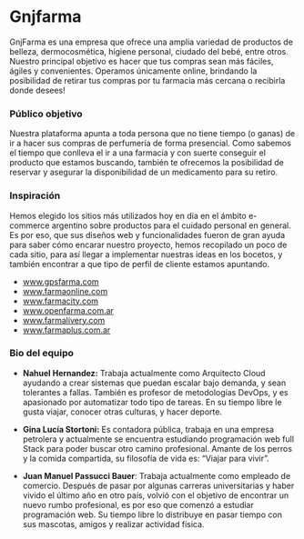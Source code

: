 # Gnjfarma

GnjFarma es una empresa que ofrece una amplia variedad de productos de belleza, dermocosmética, higiene personal, ciudado del bebé, entre otros. 
Nuestro principal objetivo es hacer que tus compras sean más fáciles, ágiles y convenientes. 
Operamos únicamente online, brindando la posibilidad de retirar tus compras por tu farmacia más cercana o recibirla donde desees!   


### Público objetivo

Nuestra plataforma apunta a toda persona que no tiene tiempo (o ganas) de ir a hacer sus compras de perfumería de forma presencial. Como sabemos el tiempo que conlleva el ir a una farmacia y con suerte conseguir el producto que estamos buscando, también te ofrecemos la posibilidad de reservar y asegurar la disponibilidad de un medicamento para su retiro.  


### Inspiración

Hemos elegido los sitios más utilizados hoy en día en el ámbito e-commerce argentino sobre productos para el cuidado personal en general. Es por eso, que sus diseños web y funcionalidades fueron de gran ayuda para saber cómo encarar nuestro proyecto, hemos recopilado un poco de cada sitio, para así llegar a implementar nuestras ideas en los bocetos, y también encontrar a que tipo de perfil de cliente estamos apuntando.

* www.gpsfarma.com
* www.farmaonline.com
* www.farmacity.com
* www.openfarma.com.ar
* www.farmalivery.com
* www.farmaplus.com.ar


### Bio del equipo

* **Nahuel Hernandez:** Trabaja actualmente como Arquitecto Cloud ayudando a crear sistemas que puedan escalar bajo demanda, y sean tolerantes a fallas. También es profesor de metodologías DevOps, y es apasionado por automatizar todo tipo de tareas.
  En su tiempo libre le gusta viajar, conocer otras culturas, y hacer deporte.

* **Gina Lucía Stortoni:** Es contadora pública, trabaja en una empresa petrolera y actualmente se encuentra estudiando programación web full Stack para poder buscar otro camino profesional.
  Amante de los perros y la comida compartida, su filosofía de vida es: “Viajar para vivir”.

* **Juan Manuel Passucci Bauer**: Trabaja actualmente como empleado de comercio.
  Después de pasar por algunas carreras universitarias y haber vivido el último año en otro país, volvió con el objetivo de encontrar un nuevo rumbo profesional, es por eso que comenzó a estudiar programación web.
  Su tiempo libre lo distribuye en pasar tiempo con sus mascotas, amigos y realizar actividad física.
